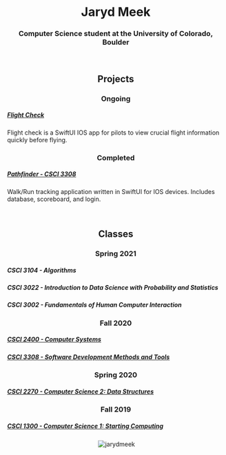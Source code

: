 

<h1 align="center">Jaryd Meek</h1>
<h3 align="center">Computer Science student at the University of Colorado, Boulder</h3>
<br>
 
<h2 align="center">Projects</h2>
<h3 align="center">Ongoing</h3>

<a href="https://github.com/JarydMeek/Flight-Check"><h5>Flight Check</h5></a>
<p>Flight check is a SwiftUI IOS app for pilots to view crucial flight information quickly before flying.</p>


<h3 align="center">Completed</h3>

<a href="https://github.com/JarydMeek/CSCI-3308/tree/master/Group%20Project/All%20Project%20Code%20and%20Components"><h5>Pathfinder - CSCI 3308</h5></a>
<p>Walk/Run tracking application written in SwiftUI for IOS devices. Includes database, scoreboard, and login.</p><br>


<h2 align="center">Classes</h2>
<h3 align="center">Spring 2021</h3>

<h5>CSCI 3104 - Algorithms</h5>

<h5>CSCI 3022 - Introduction to Data Science with Probability and Statistics</h5>

<h5>CSCI 3002 - Fundamentals of Human Computer Interaction</h5>

<h3 align="center">Fall 2020</h3>

<a href="https://github.com/JarydMeek/CSCI-2400"><h5>CSCI 2400 - Computer Systems</h5></a>

<a href="https://github.com/JarydMeek/CSCI-3308"><h5>CSCI 3308 - Software Development Methods and Tools</h5></a>

<h3 align="center">Spring 2020</h3>

<a href="https://github.com/JarydMeek/CSCI-2270"><h5>CSCI 2270 - Computer Science 2: Data Structures</h5></a>

<h3 align="center">Fall 2019</h3>

<a href="https://github.com/JarydMeek/CSCI-1300"><h5>CSCI 1300 - Computer Science 1: Starting Computing</h5></a>

<p align="center">&nbsp;<img align="center" src="https://github-readme-stats-three-murex.vercel.app/api?username=jarydmeek&count_private=true&show_icons=true&theme=vue&include_all_commits=true" alt="jarydmeek" /></p>

